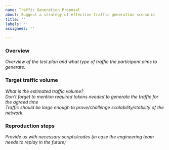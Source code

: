 ```yaml
---
name: Traffic Generation Proposal
about: Suggest a strategy of effective traffic generation scenario
title: ''
labels: ''
assignees: ''

---
```


### Overview

*Overview of the test plan and what type of traffic the participant aims to generate.*

### Target traffic volume

*What is the estimated traffic volume?*  
*Don't forget to mention required tokens needed to generate the traffic for the agreed time*  
*Traffic should be large enough to prove/challenge scalability/stability of the network.*

### Reproduction steps

*Provide us with necessary scripts/codes (in case the engineering team needs to replay in the future)*
